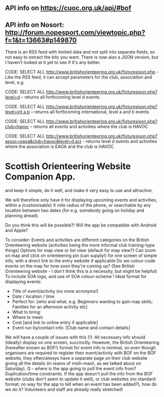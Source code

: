 ## API info on https://cuoc.org.uk/api/#bof
## API info on Nosort: http://forum.nopesport.com/viewtopic.php?f=1&t=13663#p149870

There is an RSS feed with limited data and not split into separate fields, so not easy to extract the bits you want.
There is now also a JSON version, but I haven't looked at it yet to see if it's any better.

CODE: SELECT ALL
http://www.britishorienteering.org.uk/fixturesjson.php - Like the RSS feed, it can accept parameters for the club, association and level, e.g.


CODE: SELECT ALL
http://www.britishorienteering.org.uk/fixturesjson.php?level=d – returns all forthcoming level d events.


CODE: SELECT ALL
http://www.britishorienteering.org.uk/fixturesjson.php?level=int,a,b – returns all forthcoming international, level a and b events


CODE: SELECT ALL
http://www.britishorienteering.org.uk/fixturesjson.php?club=havoc – returns all events and activities where the club is HAVOC


CODE: SELECT ALL
http://www.britishorienteering.org.uk/fixturesjson.php?assoc=eaoa&club=havoc&level=d,act - returns level d events and activities where the association is EAOA and the club is HAVOC



# Scottish Orienteering Website Companion App.
 and keep it simple, do it well, and make it very easy to use and attractive.

We will therefore only have it for displaying upcoming events and activities, within a (customisable) X mile radius of the phone, or searchable by any location between two dates (for e.g. somebody going on holiday and planning ahead).

Do you think this will be possible?! Will the app be compatible with Android and Apple?

To consider:
Events and activities are different categories on the British Orienteering website (activities being the more informal club training-type things)
Options for map view or list view (default for map view?)
Can zoom on map and click on orienteering pin (can supply!) for one screen of simple info, with a direct link to the entry website if applicable Do we colour-code events on the map for how soon they're coming up? (See British Orienteering website - I don't think this is a necessity, but might be helpful)
To include SOA logo, and use of SOA colour-scheme !
Ideal format for displaying events:
* Title of event/activity (no more acronyms!)
* Date / location / time
* Perfect for: [who and what, e.g. Beginners wanting to gain map skills; Families for an afternoon activity etc]
* What to bring:
* Where to meet:
* Cost [and link to online entry if applicable]
* Event run by/contact info: [Club name and contact details]

We will have a couple of issues with this (!):
All necessary info should (ideally) display on one screen, succinctly. However, the British Orienteering (hereafter known as BOF!) format for event info is minimal, so even though organisers are required to register their event/activity with BOF on the BOF website, they often/always have a separate page on their club website giving all the details (in reams of mish-mash, as we talked about on Saturday). Q - where is the app going to pull the event info from?
Duplication/time constraints. If the app doesn't pull the info from the BOF website (clubs don't seem to update it well), or club websites (no standard format; no way for the app to tell when an event has been added?), how do we do it? Volunteers and staff are already really stretched!
